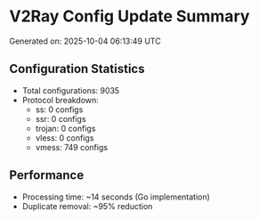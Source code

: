 # V2Ray Config Update Summary
Generated on: 2025-10-04 06:13:49 UTC

## Configuration Statistics
- Total configurations: 9035
- Protocol breakdown:
  - ss: 0 configs
  - ssr: 0 configs
  - trojan: 0 configs
  - vless: 0 configs
  - vmess: 749 configs

## Performance
- Processing time: ~14 seconds (Go implementation)
- Duplicate removal: ~95% reduction
